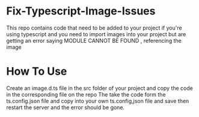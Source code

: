 # Fix-Typescript-Image-Issues
This repo contains code that need to be added to your project if you're using typescript and you need to import images into your project but are getting an error saying MODULE CANNOT BE FOUND , referencing the image


# How To Use
Create an image.d.ts file in the src folder of your project and copy the code in the corresponding file on the repo 
The take the code form the ts.config.json file and copy into your own ts.config,json file and save then restart the server and the error should be gone.
